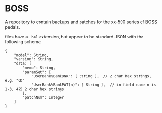 # BOSS

A repository to contain backups and patches for the xx-500 series of BOSS pedals.

files have a `.bel` extension, but appear to be standard JSON with the following schema:

    {
        "model": String,
        "version": String,
        "data: [
            "memo": String,
            "paramSet": [
                "UserBank%BankBNK": [ String ],  // 2 char hex strings, e.g. "6D"
                "UserBank%BankPAT(n)": [ String ],  // in field name n is 1-3, 475 2 char hex strings
            ],
            "patchNum": Integer
        ]
    }
